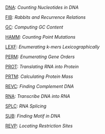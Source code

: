 [DNA](https://github.com/endomain/Rosalind/blob/master/Bioinformatics%20Stronghold/DNA.py): _Counting Nucleotides in DNA_ 

[FIB](https://github.com/endomain/Rosalind/blob/master/Bioinformatics%20Stronghold/FIB.py): _Rabbits and Recurrence Relations_  

[GC](https://github.com/endomain/Rosalind/blob/master/Bioinformatics%20Stronghold/GC.py): _Computing GC Content_  

[HAMM](https://github.com/endomain/Rosalind/blob/master/Bioinformatics%20Stronghold/HAMM.py): _Counting Point Mutations_  

[LEXF](https://github.com/endomain/Rosalind/blob/master/Bioinformatics%20Stronghold/LEXF.py): _Enumerating k-mers Lexicographically_  

[PERM](https://github.com/endomain/Rosalind/blob/master/Bioinformatics%20Stronghold/PERM.py): _Enumerating Gene Orders_  

[PROT](https://github.com/endomain/Rosalind/blob/master/Bioinformatics%20Stronghold/PROT.py): _Translating RNA into Protein_  

[PRTM](https://github.com/endomain/Rosalind/blob/master/Bioinformatics%20Stronghold/PRTM.py): _Calculating Protein Mass_  

[REVC](https://github.com/endomain/Rosalind/blob/master/Bioinformatics%20Stronghold/REVC.py): _Finding Complement DNA_   

[RNA](https://github.com/endomain/Rosalind/blob/master/Bioinformatics%20Stronghold/RNA.py): _Transcribe DNA into RNA_  

[SPLC](https://github.com/endomain/Rosalind/blob/master/Bioinformatics%20Stronghold/SPLC.py): _RNA Splicing_  
 
[SUB](https://github.com/endomain/Rosalind/blob/master/Bioinformatics%20Stronghold/SUB.py): _Finding Motif in DNA_  
 
[REVP](https://github.com/endomain/Rosalind/blob/master/Bioinformatics%20Stronghold/revp.ipynb): _Locating Restriction Sites_  
